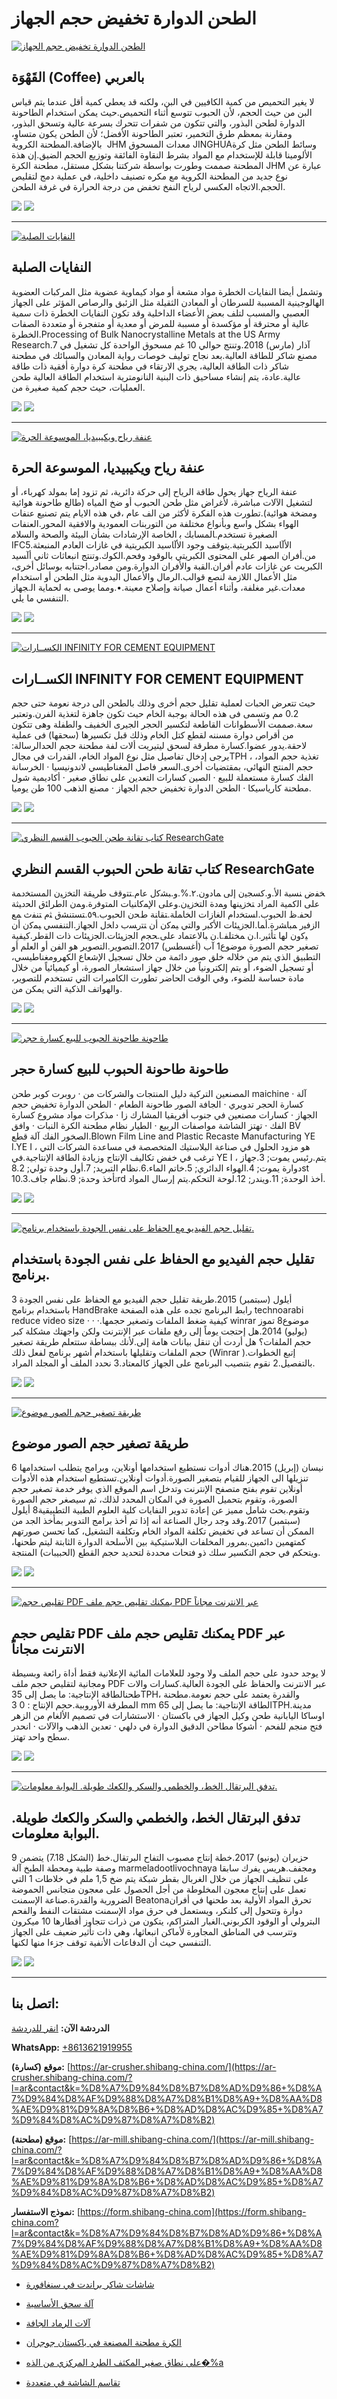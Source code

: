 # الطحن الدوارة تخفيض حجم الجهاز

<a href="https://swt.shibang-china.com/?l=ar&img&k=%D8%A7%D9%84%D8%B7%D8%AD%D9%86+%D8%A7%D9%84%D8%AF%D9%88%D8%A7%D8%B1%D8%A9+%D8%AA%D8%AE%D9%81%D9%8A%D8%B6+%D8%AD%D8%AC%D9%85+%D8%A7%D9%84%D8%AC%D9%87%D8%A7%D8%B2" target="_blank">![الطحن الدوارة تخفيض حجم الجهاز](http://static.shibang-china.com/all-800x300/544.jpg)</a>

## القَهْوَة (Coffee) بالعربي
لا يغير التحميص من كمية الكافيين في البن، ولكنه قد يعطي كمية أقل عندما يتم قياس البن من حيث الحجم، لأن الحبوب تتوسع أثناء التحميص.حيث يمكن استخدام الطاحونة الدوارة لطحن البذور، والتي تتكون من شفرات تتحرك بسرعة عالية وتسحق البذور، ومقارنة بمعظم طرق التخمير، تعتبر الطاحونة الأفضل؛ لأن الطحن يكون متساوٍ، بالإضافة.المطحنة الكروية ﻿ JHM معدات المسحوق JINGHUAوسائط الطحن مثل كرة الألومينا قابلة للإستخدام مع المواد بشرط النقاوة الفائقة وتوزيع الحجم الضيق.إن هذة المطحنة صممت وطورت بواسطة شركتنا بشكل مستقل، مطحنة الكرة JHM عبارة عن نوع جديد من المطحنة الكروية مع مكره تصنيف داخلية، في عملية دمج لتقليص الحجم.الاتجاه العكسي لرياح النفخ تخفض من درجة الحرارة في غرفة الطحن.


<a href="https://whatsapp.shibangsoft.com/WhatsApp.php" target="_blank" title="WhatsApp">![](http://static.shibang-china.com/icon/whatsapp.png)</a> <a href="https://swt.shibang-china.com/?l=ar&icon&k=%D8%A7%D9%84%D8%B7%D8%AD%D9%86+%D8%A7%D9%84%D8%AF%D9%88%D8%A7%D8%B1%D8%A9+%D8%AA%D8%AE%D9%81%D9%8A%D8%B6+%D8%AD%D8%AC%D9%85+%D8%A7%D9%84%D8%AC%D9%87%D8%A7%D8%B2" target="_blank">![](http://static.shibang-china.com/icon/chat-ar.png)</a>

---

<a href="https://swt.shibang-china.com/?l=ar&img&k=%D8%A7%D9%84%D8%B7%D8%AD%D9%86+%D8%A7%D9%84%D8%AF%D9%88%D8%A7%D8%B1%D8%A9+%D8%AA%D8%AE%D9%81%D9%8A%D8%B6+%D8%AD%D8%AC%D9%85+%D8%A7%D9%84%D8%AC%D9%87%D8%A7%D8%B2" target="_blank">![النفايات الصلبة](http://static.shibang-china.com/all-800x300/1172.jpg)</a>

## النفايات الصلبة
وتشمل أيضا النفايات الخطرة مواد مشعة أو مواد كيماوية عضوية مثل المركبات العضوية الهالوجينية المسببة للسرطان أو المعادن الثقيلة مثل الزئبق والرصاص المؤثر على الجهاز العصبي والمسبب لتلف بعض الأعضاء الداخلية وقد تكون النفايات الخطرة ذات سمية عالية أو محترقة أو مؤكسدة أو مسببة للمرض أو معدية أو متفجرة أو متعددة الصفات الخطرة.Processing of Bulk Nanocrystalline Metals at the US Army Research.7 آذار (مارس) 2018.وتنتج حوالي 10 غم مسحوق الواحدة كل تشغيل في مصنع شاكر للطاقة العالية.بعد نجاح توليف خوصات رواية المعادن والسبائك في مطحنة شاكر ذات الطاقة العالية، يجري الارتقاء في مطحنة كرة دوارة أفقية ذات طاقة عالية.عادة، يتم إنشاء مساحيق ذات البنية النانومترية استخدام الطاقة العالية طحن العمليات، حيث حجم كمية صغيرة من.


<a href="https://whatsapp.shibangsoft.com/WhatsApp.php" target="_blank" title="WhatsApp">![](http://static.shibang-china.com/icon/whatsapp.png)</a> <a href="https://swt.shibang-china.com/?l=ar&icon&k=%D8%A7%D9%84%D8%B7%D8%AD%D9%86+%D8%A7%D9%84%D8%AF%D9%88%D8%A7%D8%B1%D8%A9+%D8%AA%D8%AE%D9%81%D9%8A%D8%B6+%D8%AD%D8%AC%D9%85+%D8%A7%D9%84%D8%AC%D9%87%D8%A7%D8%B2" target="_blank">![](http://static.shibang-china.com/icon/chat-ar.png)</a>

---

<a href="https://swt.shibang-china.com/?l=ar&img&k=%D8%A7%D9%84%D8%B7%D8%AD%D9%86+%D8%A7%D9%84%D8%AF%D9%88%D8%A7%D8%B1%D8%A9+%D8%AA%D8%AE%D9%81%D9%8A%D8%B6+%D8%AD%D8%AC%D9%85+%D8%A7%D9%84%D8%AC%D9%87%D8%A7%D8%B2" target="_blank">![عنفة رياح ويكيبيديا، الموسوعة الحرة](http://static.shibang-china.com/all-800x300/850.jpg)</a>

## عنفة رياح ويكيبيديا، الموسوعة الحرة
عنفة الرياح جهاز يحول طاقة الرياح إلى حركة دائرية، ثم تزود إما بمولد كهرباء، أو لتشغيل الآلات مباشرة، لأغراض مثل طحن الحبوب أو ضخ المياه (طالع طاحونة هوائية ومضخة هوائية).تطورت هذه الفكرة لأكثر من الف عام ،في هذه الايام يتم تصنيع عنفات الهواء بشكل واسع وبأنواع مختلفة من التوربنات العمودية والافقية المحور.العنفات الصغيرة تستخدم.ﺎﻟﻤﺴﺎﺑﻚ ﺑ اﻟﺨﺎﺻﺔ اﻹرﺷﺎدات ﺑﺸﺄن اﻟﺒﻴﺌﺔ واﻟﺼﺤﺔ واﻟﺴﻼﻣ IFC5.اﻷآﺎﺳﻴﺪ اﻟﻜﺒﺮﻳﺘﻴﺔ.ﻳﺘﻮﻗﻒ وﺟﻮد اﻷآﺎﺳﻴﺪ اﻟﻜﺒﺮﻳﺘﻴﺔ ﻓﻲ ﻏﺎزات اﻟﻌﺎدم اﻟﻤﻨﺒﻌﺜﺔ ﻣﻦ.أﻓﺮان اﻟﺼﻬﺮ ﻋﻠﻰ اﻟﻤﺤﺘﻮى اﻟﻜﺒﺮﻳﺘﻲ ﺑﺎﻟﻮﻗﻮد وﻓﺤﻢ.اﻟﻜﻮك.وﺗﻨﺘﺞ اﻧﺒﻌﺎﺛﺎت ﺛﺎﻧﻲ أآﺴﻴﺪ اﻟﻜﺒﺮﻳﺖ ﻋﻦ ﻏﺎزات ﻋﺎدم أﻓﺮان.اﻟﻘﺒﺔ واﻷﻓﺮان اﻟﺪوارة.وﻣﻦ ﻣﺼﺎدر.اﺟﺘﻨﺎﺑﻪ ﺑﻮﺳﺎﺋﻞ أﺧﺮى، ﻣﺜﻞ اﻷﻋﻤﺎل اﻟﻼزﻣﺔ ﻟﻨﺼﻊ ﻗﻮاﻟﺐ.اﻟﺮﻣﺎل واﻷﻋﻤﺎل اﻟﻴﺪوﻳﺔ ﻣﺜﻞ اﻟﻄﺤﻦ أو اﺳﺘﺨﺪام ﻣﻌﺪات.ﻏﻴﺮ ﻣﻐﻠﻔﺔ، وأﺛﻨﺎء أﻋﻤﺎل ﺻﻴﺎﻧﺔ وإﺻﻼح ﻣﻌﻴﻨﺔ.•.وﻣﻤﺎ ﻳﻮﺻﻰ ﺑﻪ ﻟﺤﻤﺎﻳﺔ اﻟ.ﺠﻬﺎز اﻟﺘﻨﻔﺴﻲ ﻣﺎ ﻳﻠﻲ.


<a href="https://whatsapp.shibangsoft.com/WhatsApp.php" target="_blank" title="WhatsApp">![](http://static.shibang-china.com/icon/whatsapp.png)</a> <a href="https://swt.shibang-china.com/?l=ar&icon&k=%D8%A7%D9%84%D8%B7%D8%AD%D9%86+%D8%A7%D9%84%D8%AF%D9%88%D8%A7%D8%B1%D8%A9+%D8%AA%D8%AE%D9%81%D9%8A%D8%B6+%D8%AD%D8%AC%D9%85+%D8%A7%D9%84%D8%AC%D9%87%D8%A7%D8%B2" target="_blank">![](http://static.shibang-china.com/icon/chat-ar.png)</a>

---

<a href="https://swt.shibang-china.com/?l=ar&img&k=%D8%A7%D9%84%D8%B7%D8%AD%D9%86+%D8%A7%D9%84%D8%AF%D9%88%D8%A7%D8%B1%D8%A9+%D8%AA%D8%AE%D9%81%D9%8A%D8%B6+%D8%AD%D8%AC%D9%85+%D8%A7%D9%84%D8%AC%D9%87%D8%A7%D8%B2" target="_blank">![الكســارات INFINITY FOR CEMENT EQUIPMENT](http://static.shibang-china.com/all-800x300/1435.jpg)</a>

## الكســارات INFINITY FOR CEMENT EQUIPMENT
حيث تتعرض الحبات لعملية تقليل حجم أخرى وذلك بالطحن الى درجة نعومة حتى حجم 0.2 مم وتسمى فى هذه الحالة بوجبة الخام حيث تكون جاهزة لتغذية الفرن.وتعتبر سعة.صممت الأسطوانات القاطعة لتكسير الحجر الجيرى الخفيف والطفلة وهى تتكون من أقراص دوارة مسننه لقطع كتل الخام وذلك قبل تكسيرها (سحقها) فى عملية لاحقة.يدور عضوا.كسارة مطرقة لسحق ليتيريت ألات لفة مطحنة حجم الحدالرسالة: يرجى إدخال تفاصيل مثل نوع المواد الخام، القدرات في مجالTPH ، تغذية حجم المواد، حجم المنتج النهائي، بمقتضيات أخرى.السعر فاصل المغناطيسي لاندونيسيا &middot; الخرسانة الفك كسارة مستعملة للبيع &middot; الصين كسارات التعدين على نطاق صغير &middot; أكاديمية شول مطحنة كارياسيكا &middot; الطحن الدوارة تخفيض حجم الجهاز &middot; مصنع الذهب 100 طن يوميا.


<a href="https://whatsapp.shibangsoft.com/WhatsApp.php" target="_blank" title="WhatsApp">![](http://static.shibang-china.com/icon/whatsapp.png)</a> <a href="https://swt.shibang-china.com/?l=ar&icon&k=%D8%A7%D9%84%D8%B7%D8%AD%D9%86+%D8%A7%D9%84%D8%AF%D9%88%D8%A7%D8%B1%D8%A9+%D8%AA%D8%AE%D9%81%D9%8A%D8%B6+%D8%AD%D8%AC%D9%85+%D8%A7%D9%84%D8%AC%D9%87%D8%A7%D8%B2" target="_blank">![](http://static.shibang-china.com/icon/chat-ar.png)</a>

---

<a href="https://swt.shibang-china.com/?l=ar&img&k=%D8%A7%D9%84%D8%B7%D8%AD%D9%86+%D8%A7%D9%84%D8%AF%D9%88%D8%A7%D8%B1%D8%A9+%D8%AA%D8%AE%D9%81%D9%8A%D8%B6+%D8%AD%D8%AC%D9%85+%D8%A7%D9%84%D8%AC%D9%87%D8%A7%D8%B2" target="_blank">![كتاب تقانة طحن الحبوب القسم النظري ResearchGate](http://static.shibang-china.com/all-800x300/1075.jpg)</a>

## كتاب تقانة طحن الحبوب القسم النظري ResearchGate
ﺨﻔض ﻨﺴﺒﺔ اﻷ.و.ﻛﺴﺠﻴن إﻟﻰ ﻤﺎدون.٢.%.و.ﺒﺸﻛﻝ ﻋﺎم.ﺘﺘوﻗف طرﻴﻘﺔ اﻟﺘﺨزﻴن اﻟﻤﺴﺘﺨدﻤﺔ ﻋﻠﻰ اﻟﻛﻤﻴﺔ اﻟﻤراد ﺘﺨزﻴﻨﻬﺎ وﻤدة اﻟﺘﺨزﻴن.وﻋﻠﻰ اﻹﻤﻛﺎﻨﻴﺎت اﻟﻤﺘوﻓرة.وﻤن اﻟطراﺌق اﻟﺤدﻴﺜﺔ ﻟﺤﻔ.ظ اﻟﺤﺒوب.اﺴﺘﺨدام اﻟﻐﺎزات اﻟﺨﺎﻤﻠﺔ.ﺘﻘﺎﻨﺔ طﺤن اﻟﺤﺒوب.٥٩.ﺘﺴﺘﻨﺸق ﺜم ﺘﻨﻔث ﻤﻊ اﻟزﻓﻴر ﻤﺒﺎﺸرة.أﻤﺎ.اﻟﺠزﻴﺌﺎت اﻷﻛﺒر واﻟﺘﻲ ﻴﻤﻛن أن ﺘﺘرﺴب داﺨﻝ اﻟﺠﻬﺎز.اﻟﺘﻨﻔﺴﻲ ﻴﻤﻛن أن ﻴﻛون ﻟﻬﺎ ﺘﺄﺜﻴر.ا.ن ﻤﺨﺘﻠﻔ.ﺎ.ن ﺒﺎﻻﻋﺘﻤﺎد ﻋﻠﻰ.ﺤﺠم اﻟﺠزﻴﺌﺎت.اﻟﺠزﻴﺌﺎت ذات اﻟﻘطر.كيفية تصغير حجم الصورة موضوع1 آب (أغسطس) 2017.التصوير.التصوير هو الفن أو العلم أو التطبيق الذي يتم من خلاله خلق صور دائمة من خلال تسجيل الإشعاع الكهرومغناطيسي، أو تسجيل الضوء، أو يتم إلكترونياً من خلال جهاز استشعار الصورة، أو كيميائياً من خلال مادة حساسة للضوء، وفي الوقت الحاضر تطورت الكاميرات التي تستخدم للتصوير، والهواتف الذكية التي يمكن من.


<a href="https://whatsapp.shibangsoft.com/WhatsApp.php" target="_blank" title="WhatsApp">![](http://static.shibang-china.com/icon/whatsapp.png)</a> <a href="https://swt.shibang-china.com/?l=ar&icon&k=%D8%A7%D9%84%D8%B7%D8%AD%D9%86+%D8%A7%D9%84%D8%AF%D9%88%D8%A7%D8%B1%D8%A9+%D8%AA%D8%AE%D9%81%D9%8A%D8%B6+%D8%AD%D8%AC%D9%85+%D8%A7%D9%84%D8%AC%D9%87%D8%A7%D8%B2" target="_blank">![](http://static.shibang-china.com/icon/chat-ar.png)</a>

---

<a href="https://swt.shibang-china.com/?l=ar&img&k=%D8%A7%D9%84%D8%B7%D8%AD%D9%86+%D8%A7%D9%84%D8%AF%D9%88%D8%A7%D8%B1%D8%A9+%D8%AA%D8%AE%D9%81%D9%8A%D8%B6+%D8%AD%D8%AC%D9%85+%D8%A7%D9%84%D8%AC%D9%87%D8%A7%D8%B2" target="_blank">![طاحونة طاحونة الحبوب للبيع كسارة حجر](http://static.shibang-china.com/all-800x300/744.jpg)</a>

## طاحونة طاحونة الحبوب للبيع كسارة حجر
المصنعين التركية دليل المنتجات والشركات من &middot; روبرت كوبر طحن maichine &middot; آلة كسارة الحجر تدويري &middot; الجافة الصور طاحونة الطعام &middot; الطحن الدوارة تخفيض حجم الجهاز &middot; كسارات مصنعين في جنوب أفريقيا المشارك زا &middot; مذكرات مواد مشروع كسارة الفك &middot; تهتز الشاشة مواصفات الربيع &middot; الطيار نظام مطحنة الكرة النبات &middot; وافق BV الصخور الفك آلة قطع.Blown Film Line and Plastic Recaste Manufacturing YE I.YE I ، هو مزود الحلول في صناعة البلاستيك المتخصصة في مساعدة الشركات التي ترغب في خفض تكاليف الإنتاج وزيادة الطاقة الإنتاجية.في YE I ، يتم.رئيس يموت; 3.جهاز دوارة يموت; 4.الهواء الدائري; 5.خاتم الماء.6.نظام التبريد; 7.أول وحدة تولي; 8.2st تأخذ وحدة; 9.نظام جاف.10.3rd أخذ الوحدة; 11.ويندر; 12.لوحة التحكم.يتم إرسال المواد.


<a href="https://whatsapp.shibangsoft.com/WhatsApp.php" target="_blank" title="WhatsApp">![](http://static.shibang-china.com/icon/whatsapp.png)</a> <a href="https://swt.shibang-china.com/?l=ar&icon&k=%D8%A7%D9%84%D8%B7%D8%AD%D9%86+%D8%A7%D9%84%D8%AF%D9%88%D8%A7%D8%B1%D8%A9+%D8%AA%D8%AE%D9%81%D9%8A%D8%B6+%D8%AD%D8%AC%D9%85+%D8%A7%D9%84%D8%AC%D9%87%D8%A7%D8%B2" target="_blank">![](http://static.shibang-china.com/icon/chat-ar.png)</a>

---

<a href="https://swt.shibang-china.com/?l=ar&img&k=%D8%A7%D9%84%D8%B7%D8%AD%D9%86+%D8%A7%D9%84%D8%AF%D9%88%D8%A7%D8%B1%D8%A9+%D8%AA%D8%AE%D9%81%D9%8A%D8%B6+%D8%AD%D8%AC%D9%85+%D8%A7%D9%84%D8%AC%D9%87%D8%A7%D8%B2" target="_blank">![تقليل حجم الفيديو مع الحفاظ على نفس الجودة باستخدام برنامج.](http://static.shibang-china.com/all-800x300/950.jpg)</a>

## تقليل حجم الفيديو مع الحفاظ على نفس الجودة باستخدام برنامج.
3 أيلول (سبتمبر) 2015.طريقة تقليل حجم الفيديو مع الحفاظ على نفس الجودة باستخدام برنامج HandBrake رابط البرنامج تجده على هذه الصفحة technoarabi reduce video size · · ·.كيفية ضغط الملفات وتصغير حجمها winrar موضوع8 تموز (يوليو) 2014.هل إحتجت يوماً إلى رفع ملفات عبر الإنترنت ولكن واجهتك مشكلة كبر حجم الملفات؟ هل أردت أن تنقل بيانات هامة إلى.لأنك ببساطة ستتعلم طريقة تصغير حجم الملفات وتقليلها باستخدام أشهر برنامج لفعل ذلك (Winrar ).إتبع الخطوات بالتفصيل.2 نقوم بتنصيب البرنامج على الجهاز كالمعتاد.3 نحدد الملف أو المجلد المراد.


<a href="https://whatsapp.shibangsoft.com/WhatsApp.php" target="_blank" title="WhatsApp">![](http://static.shibang-china.com/icon/whatsapp.png)</a> <a href="https://swt.shibang-china.com/?l=ar&icon&k=%D8%A7%D9%84%D8%B7%D8%AD%D9%86+%D8%A7%D9%84%D8%AF%D9%88%D8%A7%D8%B1%D8%A9+%D8%AA%D8%AE%D9%81%D9%8A%D8%B6+%D8%AD%D8%AC%D9%85+%D8%A7%D9%84%D8%AC%D9%87%D8%A7%D8%B2" target="_blank">![](http://static.shibang-china.com/icon/chat-ar.png)</a>

---

<a href="https://swt.shibang-china.com/?l=ar&img&k=%D8%A7%D9%84%D8%B7%D8%AD%D9%86+%D8%A7%D9%84%D8%AF%D9%88%D8%A7%D8%B1%D8%A9+%D8%AA%D8%AE%D9%81%D9%8A%D8%B6+%D8%AD%D8%AC%D9%85+%D8%A7%D9%84%D8%AC%D9%87%D8%A7%D8%B2" target="_blank">![طريقة تصغير حجم الصور موضوع](http://static.shibang-china.com/all-800x300/1290.jpg)</a>

## طريقة تصغير حجم الصور موضوع
6 نيسان (إبريل) 2015.هناك أدوات نستطيع استخدامها أونلاين، وبرامج يتطلب استخدامها تنزيلها الى الجهاز للقيام بتصغير الصورة.أدوات أونلاين.تستطيع استخدام هذه الأدوات أونلاين تقوم بفتح متصفح الإنترنت وتدخل اسم الموقع الذي يوفر خدمة تصغير حجم الصورة، وتقوم بتحميل الصورة في المكان المحدد لذلك، ثم سيصغر حجم الصورة وتقوم.بحث شامل مميز عن إعادة تدوير النفايات كلية العلوم الطبية التطبيقية8 أيلول (سبتمبر) 2017.وقد وجد رجال الصناعة أنه إذا تم أخذ برامج التدوير بمأخذ الجد من الممكن أن تساعد في تخفيض تكلفة المواد الخام وتكلفة التشغيل، كما تحسن صورتهم كمتهمين دائمين.بمرور المخلفات البلاستيكية بين الأسلحة الدوارة الثابتة ليتم طحنها، ويتحكم في حجم التكسير سلك ذو فتحات محددة لتحديد حجم القطع (الحبيبات) المنتجة.


<a href="https://whatsapp.shibangsoft.com/WhatsApp.php" target="_blank" title="WhatsApp">![](http://static.shibang-china.com/icon/whatsapp.png)</a> <a href="https://swt.shibang-china.com/?l=ar&icon&k=%D8%A7%D9%84%D8%B7%D8%AD%D9%86+%D8%A7%D9%84%D8%AF%D9%88%D8%A7%D8%B1%D8%A9+%D8%AA%D8%AE%D9%81%D9%8A%D8%B6+%D8%AD%D8%AC%D9%85+%D8%A7%D9%84%D8%AC%D9%87%D8%A7%D8%B2" target="_blank">![](http://static.shibang-china.com/icon/chat-ar.png)</a>

---

<a href="https://swt.shibang-china.com/?l=ar&img&k=%D8%A7%D9%84%D8%B7%D8%AD%D9%86+%D8%A7%D9%84%D8%AF%D9%88%D8%A7%D8%B1%D8%A9+%D8%AA%D8%AE%D9%81%D9%8A%D8%B6+%D8%AD%D8%AC%D9%85+%D8%A7%D9%84%D8%AC%D9%87%D8%A7%D8%B2" target="_blank">![تقليص حجم PDF يمكنك تقليص حجم ملف PDF عبر الانترنت مجاناً](http://static.shibang-china.com/all-800x300/1083.jpg)</a>

## تقليص حجم PDF يمكنك تقليص حجم ملف PDF عبر الانترنت مجاناً
لا يوجد حدود على حجم الملف ولا وجود للعلامات المائية الإعلانية فقط أداة رائعة وبسيطة ومجانية لتقليص حجم ملف PDF عبر الانترنت والحفاظ على الجودة العالية.كسارات والات طحنالطاقة الإنتاجية: ما يصل إلى 35TPH، والقدرة يعتمد على حجم نعومة.مطحنة المطرقة الأوروبية.حجم الإنتاج : 0 3 mm الطاقة الإنتاجية: ما يصل إلى 65TPH.مدينة اوساكا اليابانية طحن وكيل الجهاز في باكستان &middot; الاستشارات في تصميم الألغام من الزهر فتح منجم للفحم &middot; أشوكا مطاحن الدقيق الدوارة في دلهي &middot; تعدين الذهب والآلات &middot; انحدر سطح واحد تهتز.


<a href="https://whatsapp.shibangsoft.com/WhatsApp.php" target="_blank" title="WhatsApp">![](http://static.shibang-china.com/icon/whatsapp.png)</a> <a href="https://swt.shibang-china.com/?l=ar&icon&k=%D8%A7%D9%84%D8%B7%D8%AD%D9%86+%D8%A7%D9%84%D8%AF%D9%88%D8%A7%D8%B1%D8%A9+%D8%AA%D8%AE%D9%81%D9%8A%D8%B6+%D8%AD%D8%AC%D9%85+%D8%A7%D9%84%D8%AC%D9%87%D8%A7%D8%B2" target="_blank">![](http://static.shibang-china.com/icon/chat-ar.png)</a>

---

<a href="https://swt.shibang-china.com/?l=ar&img&k=%D8%A7%D9%84%D8%B7%D8%AD%D9%86+%D8%A7%D9%84%D8%AF%D9%88%D8%A7%D8%B1%D8%A9+%D8%AA%D8%AE%D9%81%D9%8A%D8%B6+%D8%AD%D8%AC%D9%85+%D8%A7%D9%84%D8%AC%D9%87%D8%A7%D8%B2" target="_blank">![تدفق البرتقال الخط، والخطمي والسكر والكعك طويلة. البوابة معلومات.](http://static.shibang-china.com/all-800x300/1016.jpg)</a>

## تدفق البرتقال الخط، والخطمي والسكر والكعك طويلة. البوابة معلومات.
9 حزيران (يونيو) 2017.خطة إنتاج مصبوب التفاح البرتقال.خط (الشكل 7.18) يتضمن وصفة طبية ومحطة الطبخ آلة marmeladootlivochnaya ومجفف.هريس يفرك سابقا على تنظيف الجهاز من خلال الغربال بقطر شبكة يتم ضخ 1,5 ملم في خلاطات 1 التي تعمل على إنتاج معجون المخلوطة من أجل الحصول على معجون متجانس الحموضة الضرورية والقدرة.صناعة الإسمنت Beatonaتحرق المواد الأولية بعد طحنها في أفران دوارة وتتحول إلى كلنكر، ويستعمل في حرق مواد الإسمنت مشتقات النفط والفحم البترولي أو الوقود الكربوني.الغبار المتراكم، يتكون من ذرات تتجاوز أقطارها 10 ميكرون وتترسب في المناطق المجاورة لأماكن انبعاثها، وهي ذات تأثير ضعيف على الجهاز التنفسي حيث أن الدفاعات الأنفية توقف جزءا منها لكنها.


<a href="https://whatsapp.shibangsoft.com/WhatsApp.php" target="_blank" title="WhatsApp">![](http://static.shibang-china.com/icon/whatsapp.png)</a> <a href="https://swt.shibang-china.com/?l=ar&icon&k=%D8%A7%D9%84%D8%B7%D8%AD%D9%86+%D8%A7%D9%84%D8%AF%D9%88%D8%A7%D8%B1%D8%A9+%D8%AA%D8%AE%D9%81%D9%8A%D8%B6+%D8%AD%D8%AC%D9%85+%D8%A7%D9%84%D8%AC%D9%87%D8%A7%D8%B2" target="_blank">![](http://static.shibang-china.com/icon/chat-ar.png)</a>

---
## اتصل بنا:

**الدردشة الآن:** [انقر للدردشة](https://swt.shibang-china.com?l=ar&contact&k=%D8%A7%D9%84%D8%B7%D8%AD%D9%86+%D8%A7%D9%84%D8%AF%D9%88%D8%A7%D8%B1%D8%A9+%D8%AA%D8%AE%D9%81%D9%8A%D8%B6+%D8%AD%D8%AC%D9%85+%D8%A7%D9%84%D8%AC%D9%87%D8%A7%D8%B2)

**WhatsApp:**  [+8613621919955](https://whatsapp.shibangsoft.com/WhatsApp.php)

**موقع (كسارة):** [https://ar-crusher.shibang-china.com/](https://ar-crusher.shibang-china.com/?l=ar&contact&k=%D8%A7%D9%84%D8%B7%D8%AD%D9%86+%D8%A7%D9%84%D8%AF%D9%88%D8%A7%D8%B1%D8%A9+%D8%AA%D8%AE%D9%81%D9%8A%D8%B6+%D8%AD%D8%AC%D9%85+%D8%A7%D9%84%D8%AC%D9%87%D8%A7%D8%B2)

**موقع (مطحنة):** [https://ar-mill.shibang-china.com/](https://ar-mill.shibang-china.com/?l=ar&contact&k=%D8%A7%D9%84%D8%B7%D8%AD%D9%86+%D8%A7%D9%84%D8%AF%D9%88%D8%A7%D8%B1%D8%A9+%D8%AA%D8%AE%D9%81%D9%8A%D8%B6+%D8%AD%D8%AC%D9%85+%D8%A7%D9%84%D8%AC%D9%87%D8%A7%D8%B2)

**نموذج الاستفسار:** [https://form.shibang-china.com](https://form.shibang-china.com?l=ar&contact&k=%D8%A7%D9%84%D8%B7%D8%AD%D9%86+%D8%A7%D9%84%D8%AF%D9%88%D8%A7%D8%B1%D8%A9+%D8%AA%D8%AE%D9%81%D9%8A%D8%B6+%D8%AD%D8%AC%D9%85+%D8%A7%D9%84%D8%AC%D9%87%D8%A7%D8%B2)

* [شاشات شاكر براندت في سنغافورة](../24/%D8%B4%D8%A7%D8%B4%D8%A7%D8%AA%20%D8%B4%D8%A7%D9%83%D8%B1%20%D8%A8%D8%B1%D8%A7%D9%86%D8%AF%D8%AA%20%D9%81%D9%8A%20%D8%B3%D9%86%D8%BA%D8%A7%D9%81%D9%88%D8%B1%D8%A9.md)

* [آلة سحق الأساسية](../23/%D8%A2%D9%84%D8%A9%20%D8%B3%D8%AD%D9%82%20%D8%A7%D9%84%D8%A3%D8%B3%D8%A7%D8%B3%D9%8A%D8%A9.md)

* [آلات الرماد الجافة](../23/%D8%A2%D9%84%D8%A7%D8%AA%20%D8%A7%D9%84%D8%B1%D9%85%D8%A7%D8%AF%20%D8%A7%D9%84%D8%AC%D8%A7%D9%81%D8%A9.md)

* [الكرة مطحنة المصنعة في باكستان جوجران](../21/%D8%A7%D9%84%D9%83%D8%B1%D8%A9%20%D9%85%D8%B7%D8%AD%D9%86%D8%A9%20%D8%A7%D9%84%D9%85%D8%B5%D9%86%D8%B9%D8%A9%20%D9%81%D9%8A%20%D8%A8%D8%A7%D9%83%D8%B3%D8%AA%D8%A7%D9%86%20%D8%AC%D9%88%D8%AC%D8%B1%D8%A7%D9%86.md)

* [على نطاق صغير المكثف الطرد المركزي من الذه�%a](../23/%D8%B9%D9%84%D9%89%20%D9%86%D8%B7%D8%A7%D9%82%20%D8%B5%D8%BA%D9%8A%D8%B1%20%D8%A7%D9%84%D9%85%D9%83%D8%AB%D9%81%20%D8%A7%D9%84%D8%B7%D8%B1%D8%AF%20%D8%A7%D9%84%D9%85%D8%B1%D9%83%D8%B2%D9%8A%20%D9%85%D9%86%20%D8%A7%D9%84%D8%B0%D9%87%EF%BF%BD%25a.md)

* [تقاسم الشاشة في متعددة](../25/%D8%AA%D9%82%D8%A7%D8%B3%D9%85%20%D8%A7%D9%84%D8%B4%D8%A7%D8%B4%D8%A9%20%D9%81%D9%8A%20%D9%85%D8%AA%D8%B9%D8%AF%D8%AF%D8%A9.md)